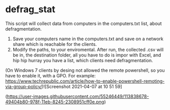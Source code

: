 # defrag_stat

This script will collect data from computers in the computers.txt list, about defragmentation. 

1. Save your computers name in the computers.txt and save on a network share which is reachable for the clients. 
2. Modify the paths, to your enviromental. 
After run, the collected .csv will be in, the destination folder, all you have to do is impor with Excel, and hip hip hurray you have a list, which clients need defragmentation.

(On Windows 7 clients by desing not allowed the remote powershell, so you have to enable it, with a GPO. For example: https://www.techrepublic.com/article/how-to-enable-powershell-remoting-via-group-policy/)![Screenshot 2021-04-07 at 10 51 59]

(https://user-images.githubusercontent.com/55246449/113838678-49404b80-978f-11eb-8245-2308951cff0e.png)
